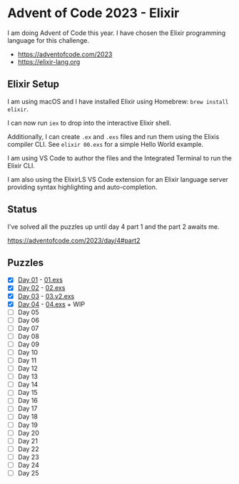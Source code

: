 # Advent of Code 2023 - Elixir

I am doing Advent of Code this year.
I have chosen the Elixir programming language for this challenge.

- https://adventofcode.com/2023
- https://elixir-lang.org

## Elixir Setup

I am using macOS and I have installed Elixir using Homebrew:
`brew install elixir`.

I can now run `iex` to drop into the interactive Elixir shell.

Additionally, I can create `.ex` and `.exs` files and run them using the Elixis
compiler CLI. See `elixir 00.exs` for a simple Hello World example.

I am using VS Code to author the files and the Integrated Terminal to run the
Elixir CLI.

I am also using the ElixirLS VS Code extension for an Elixir language server
providing syntax highlighting and auto-completion.

## Status

I've solved all the puzzles up until day 4 part 1 and the part 2 awaits me.

https://adventofcode.com/2023/day/4#part2

## Puzzles

- [x] [Day 01](https://adventofcode.com/2023/day/1) - [01.exs](01.exs)
- [x] [Day 02](https://adventofcode.com/2023/day/2) - [02.exs](02.exs)
- [x] [Day 03](https://adventofcode.com/2023/day/3) - [03.v2.exs](03.v2.exs)
- [x] [Day 04](https://adventofcode.com/2023/day/4) - [04.exs](04.exs) + WIP
- [ ] Day 05
- [ ] Day 06
- [ ] Day 07
- [ ] Day 08
- [ ] Day 09
- [ ] Day 10
- [ ] Day 11
- [ ] Day 12
- [ ] Day 13
- [ ] Day 14
- [ ] Day 15
- [ ] Day 16
- [ ] Day 17
- [ ] Day 18
- [ ] Day 19
- [ ] Day 20
- [ ] Day 21
- [ ] Day 22
- [ ] Day 23
- [ ] Day 24
- [ ] Day 25
